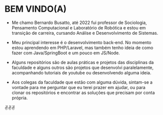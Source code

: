 # BEM VINDO(A)



- Me chamo Bernardo Busatto, até 2022 fui professor de Sociologia, Pensamento Computacional e Laboratório de Robótica e estou em transição de carreira, cursando Análise e Desenvolvimento de Sistemas.

- Meu principal interesse é o desenvolvimento back-end. No momento estou aprendendo em PHP/Laravel, mas também tenho ideia de como fazer com Java/SpringBoot e um pouco em JS/Node.

- Alguns repositórios são de aulas práticas e projetos das disciplinas da faculdade e alguns outros são projetos que desenvolvi paralelamente, acompanhando tutoriais de youtube ou desenvolvendo alguma ideia.

- Aos colegas da faculdade que estão com alguma dúvida, sintam-se a vontade para me perguntar que eu terei prazer em ajudar, ou para clonar os repositórios e encontrar as soluções que precisam por conta própria. 

:v::v::v:




<!---
berbusatto/berbusatto is a ✨ special ✨ repository because its `README.md` (this file) appears on your GitHub profile.
You can click the Preview link to take a look at your changes.
--->

